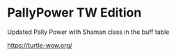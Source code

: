 # PallyPower TW Edition
Updated Pally Power with Shaman class in the buff table

https://turtle-wow.org/
